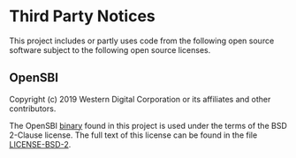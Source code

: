 # Third Party Notices

This project includes or partly uses code from the following open source
software subject to the following open source licenses.

## OpenSBI
Copyright (c) 2019 Western Digital Corporation or its affiliates and other
contributors.

The OpenSBI [binary](tests/riscv64_virt/fw_jump.md) found in this project is
used under the terms of the BSD 2-Clause license. The full text of this license
can be found in the file [LICENSE-BSD-2](LICENSE-BSD-2).
